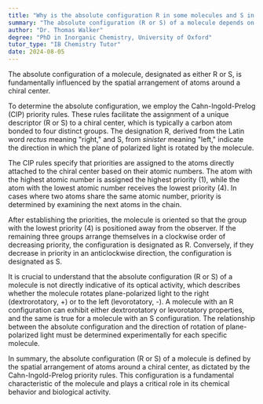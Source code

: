 ```yaml
---
title: "Why is the absolute configuration R in some molecules and S in others?"
summary: "The absolute configuration (R or S) of a molecule depends on the spatial arrangement of atoms around a chiral centre."
author: "Dr. Thomas Walker"
degree: "PhD in Inorganic Chemistry, University of Oxford"
tutor_type: "IB Chemistry Tutor"
date: 2024-08-05
---
```


The absolute configuration of a molecule, designated as either R or S, is fundamentally influenced by the spatial arrangement of atoms around a chiral center.

To determine the absolute configuration, we employ the Cahn-Ingold-Prelog (CIP) priority rules. These rules facilitate the assignment of a unique descriptor (R or S) to a chiral center, which is typically a carbon atom bonded to four distinct groups. The designation R, derived from the Latin word *rectus* meaning "right," and S, from *sinister* meaning "left," indicate the direction in which the plane of polarized light is rotated by the molecule.

The CIP rules specify that priorities are assigned to the atoms directly attached to the chiral center based on their atomic numbers. The atom with the highest atomic number is assigned the highest priority (1), while the atom with the lowest atomic number receives the lowest priority (4). In cases where two atoms share the same atomic number, priority is determined by examining the next atoms in the chain.

After establishing the priorities, the molecule is oriented so that the group with the lowest priority (4) is positioned away from the observer. If the remaining three groups arrange themselves in a clockwise order of decreasing priority, the configuration is designated as R. Conversely, if they decrease in priority in an anticlockwise direction, the configuration is designated as S.

It is crucial to understand that the absolute configuration (R or S) of a molecule is not directly indicative of its optical activity, which describes whether the molecule rotates plane-polarized light to the right (dextrorotatory, +) or to the left (levorotatory, -). A molecule with an R configuration can exhibit either dextrorotatory or levorotatory properties, and the same is true for a molecule with an S configuration. The relationship between the absolute configuration and the direction of rotation of plane-polarized light must be determined experimentally for each specific molecule.

In summary, the absolute configuration (R or S) of a molecule is defined by the spatial arrangement of atoms around a chiral center, as dictated by the Cahn-Ingold-Prelog priority rules. This configuration is a fundamental characteristic of the molecule and plays a critical role in its chemical behavior and biological activity.
    